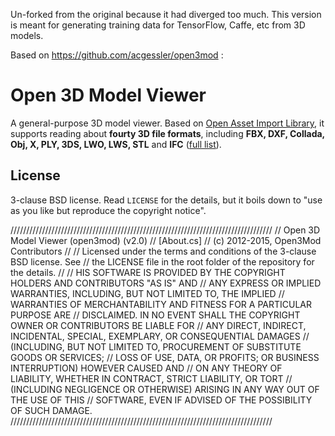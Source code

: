 Un-forked from the original because it had diverged too much.  This version is meant for generating training data for TensorFlow, Caffe, etc from 3D models.

Based on https://github.com/acgessler/open3mod :
# Open 3D Model Viewer 

A general-purpose 3D model viewer. Based on 
[Open Asset Import Library](https://github.com/assimp/assimp), it supports 
reading about __fourty 3D file formats__, including __FBX, DXF, Collada, Obj, X, PLY, 3DS, LWO, LWS, STL__ 
and  __IFC__ ([full list](http://assimp.sourceforge.net/main_features_formats.html)).


## License

3-clause BSD license. Read `LICENSE` for the details, but it boils down to "use as you like but reproduce the copyright notice".

///////////////////////////////////////////////////////////////////////////////////
// Open 3D Model Viewer (open3mod) (v2.0)
// [About.cs]
// (c) 2012-2015, Open3Mod Contributors
//
// Licensed under the terms and conditions of the 3-clause BSD license. See
// the LICENSE file in the root folder of the repository for the details.
//
// HIS SOFTWARE IS PROVIDED BY THE COPYRIGHT HOLDERS AND CONTRIBUTORS "AS IS" AND
// ANY EXPRESS OR IMPLIED WARRANTIES, INCLUDING, BUT NOT LIMITED TO, THE IMPLIED
// WARRANTIES OF MERCHANTABILITY AND FITNESS FOR A PARTICULAR PURPOSE ARE 
// DISCLAIMED. IN NO EVENT SHALL THE COPYRIGHT OWNER OR CONTRIBUTORS BE LIABLE FOR
// ANY DIRECT, INDIRECT, INCIDENTAL, SPECIAL, EXEMPLARY, OR CONSEQUENTIAL DAMAGES
// (INCLUDING, BUT NOT LIMITED TO, PROCUREMENT OF SUBSTITUTE GOODS OR SERVICES; 
// LOSS OF USE, DATA, OR PROFITS; OR BUSINESS INTERRUPTION) HOWEVER CAUSED AND 
// ON ANY THEORY OF LIABILITY, WHETHER IN CONTRACT, STRICT LIABILITY, OR TORT 
// (INCLUDING NEGLIGENCE OR OTHERWISE) ARISING IN ANY WAY OUT OF THE USE OF THIS 
// SOFTWARE, EVEN IF ADVISED OF THE POSSIBILITY OF SUCH DAMAGE.
///////////////////////////////////////////////////////////////////////////////////


